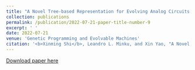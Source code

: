 ```yaml
---
title: "A Novel Tree-based Representation for Evolving Analog Circuits and Its Application to Memristor-based Pulse Generation Circuit"
collection: publications
permalink: /publication/2022-07-21-paper-title-number-9
excerpt: ' '
date: 2022-07-21
venue: 'Genetic Programming and Evolvable Machines'
citation: '<b>Xinming Shi</b>, Leandro L. Minku, and Xin Yao, "A Novel Tree-based Representation for Evolving Analog Circuits and Its Application to Memristor-based Pulse Generation Circuit,"  <i>Genetic Programming and Evolvable Machines</i>, 23, 453–493 (2022). https://doi.org/10.1007/s10710-022-09436-w'
---
```

 

[Download paper here](https://arxiv.org/pdf/2202.03954)

